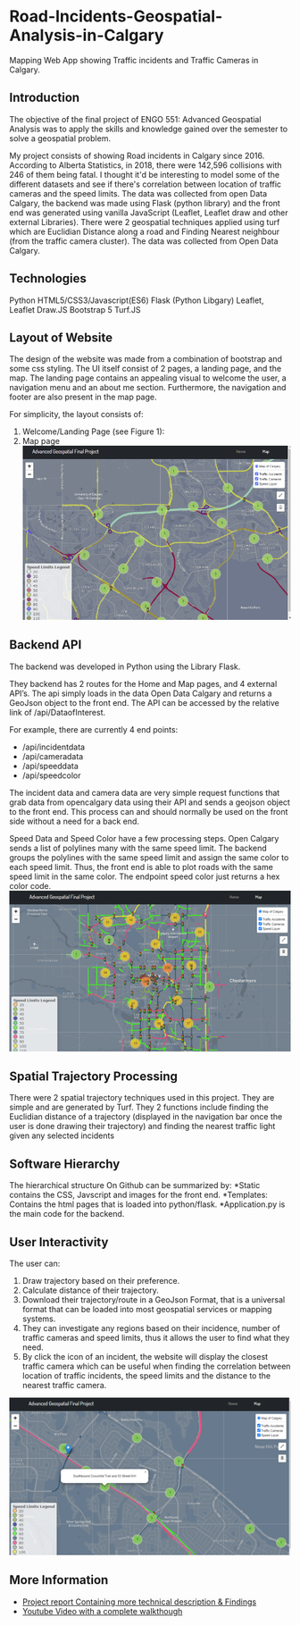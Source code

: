 # Road-Incidents-Geospatial-Analysis-in-Calgary
Mapping Web App showing Traffic incidents and Traffic Cameras in Calgary.

## Introduction
The objective of the final project of ENGO 551: Advanced Geospatial Analysis was to apply the skills and knowledge gained over the semester to solve a geospatial problem.

My project consists of showing Road incidents in Calgary since 2016. According to Alberta Statistics, in 2018, there were 142,596 collisions with 246 of them being fatal. 
I thought it'd be interesting to model some of the different datasets and see if there's correlation between location of traffic cameras and the speed limits. 
The data was collected from open Data Calgary, the backend was made using Flask (python library) and the front end was generated using vanilla JavaScript (Leaflet, Leaflet draw and other external Libraries). 
There were 2 geospatial techniques applied using turf which are Euclidian Distance along a road and Finding Nearest neighbour (from the traffic camera cluster). 
The data was collected from Open Data Calgary.

## Technologies
Python 
HTML5/CSS3/Javascript(ES6)
Flask (Python Libgary)
Leaflet, Leaflet Draw.JS
Bootstrap 5
Turf.JS

## Layout of Website
The design of the website was made from a combination of bootstrap and some css styling. The UI itself consist of 2 pages, a landing page, and the map. The landing page contains an appealing visual to welcome the user, a navigation menu and an about me section. Furthermore, the navigation and footer are also present in the map page. 

For simplicity, the layout consists of:
1.	Welcome/Landing Page (see Figure 1):
2.	Map page
![](/static/img/project.png)

## Backend API
The backend was developed in Python using the Library Flask.

They backend has 2 routes for the Home and Map pages, and 4 external API’s. The api simply loads in the data Open Data Calgary and returns a GeoJson object to the front end. The API can be accessed by the relative link of /api/DataofInterest. 

For example, there are currently 4 end points:
* /api/incidentdata
*	/api/cameradata
*	/api/speeddata
*	/api/speedcolor

The incident data and camera data are very simple request functions that grab data from opencalgary data using their API and sends a geojson object to the front end. This process can and should normally be used on the front side without a need for a back end.

Speed Data and Speed Color have a few processing steps. Open Calgary sends a list of polylines many with the same speed limit. The backend groups the polylines with the same speed limit and assign the same color to each speed limit. Thus, the front end is able to plot roads with the same speed limit in the same color. The endpoint speed color just returns a hex color code. 
![](/static/img/picture2.png)

## Spatial Trajectory Processing
There were 2 spatial trajectory techniques used in this project. They are simple and are generated by Turf. They 2 functions include finding the Euclidian distance of a trajectory (displayed in the navigation bar once the user is done drawing their trajectory) and finding the nearest traffic light given any selected incidents

## Software Hierarchy 
The hierarchical structure On Github can be summarized by:
*Static contains the CSS, Javscript and images for the front end.
*Templates: Contains the html pages that is loaded into python/flask.
*Application.py is the main code for the backend.

## User Interactivity
The user can:
1.	Draw trajectory based on their preference.
2.	Calculate distance of their trajectory.
3.	Download their trajectory/route in a GeoJson Format, that is a universal format that can be loaded into most geospatial services or mapping systems. 
4.	They can investigate any regions based on their incidence, number of traffic cameras and speed limits, thus it allows the user to find what they need.
5.	By click the icon of an incident, the website will display the closest traffic camera which can be useful when finding the correlation between location of traffic incidents, the speed limits and the distance to the nearest traffic camera.

![](/static/img/picture3.png)

## More Information
* [Project report Containing more technical description & Findings](https://uofc-my.sharepoint.com/:b:/g/personal/michael_ahkiow_ucalgary_ca/EWt1etYHy89JrnpR67Z6-aoB2-SoO0E-xMzGK7A5WREx5A?e=jplf8h)
* [Youtube Video with a complete walkthough]()


